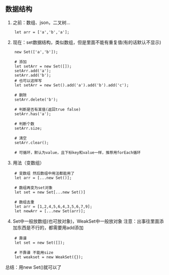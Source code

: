 ## 数据结构
1. 之前：数组、json，二叉树...
``` shell
    let arr = ['a','b','a'];
```  
2. 现在：set数据结构，类似数组，但是里面不能有重复值(有的话默认不显示)
``` shell
    new Set(['a','b']);

    # 添加
    let setArr = new Set([]);
    setArr.add('a');
    setArr.add('b');
    # 也可以这样写
    let setArr = new Set().add('a').add('b').add('c');

    # 删除
    setArr.delete('b');

    # 判断是否有某值(返回true false)
    setArr.has('a');

    # 判断个数
    setArr.size;

    # 清空
    setArr.clear();

    # 可循环，默认为value，且下标key和value一样，推荐用forEach循环
```
3. 用法（变数组）
``` shell
    # 变数组 然后数组中用法都能用了
    let arr = [...new Set()];

    # 数组再变为set对象
    let set = new Set[...new Set()]

    # 数组去重
    let arr = [1,2,4,5,6,4,3,5,6,7,9];
    let newArr = [...new Set(arr)];
```
4. Set中一般放数组(也可放对象)，WeakSet中一般放对象
注意：出事往里面添加东西是不行的，都需要用add添加
``` shell
    # 靠谱
    let set = new Set([]);

    # 不靠谱 不能用size
    let weakset = new WeakSet({});
```
总结：用new Set()就可以了